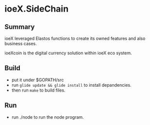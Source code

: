 # ioeX.SideChain

## Summary
ioeX leveraged Elastos functions to create its owned features and also business cases.

ioeXcoin is the digital currency solution within ioeX eco system.

## Build

- put it under $GOPATH/src
- run `glide update && glide install` to install depandencies.
- then run `make` to build files.

## Run

- run ./node to run the node program.
